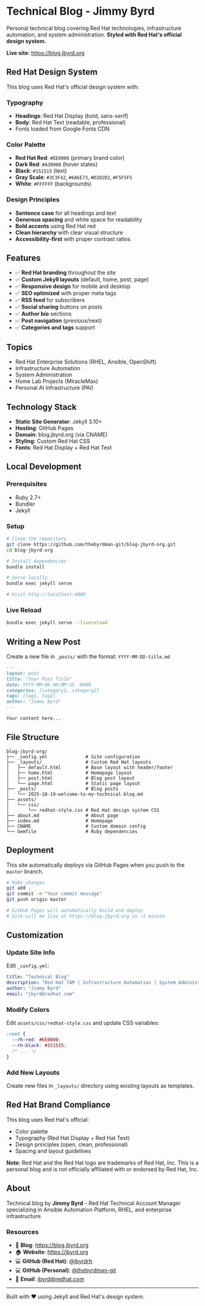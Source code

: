 # Technical Blog - Jimmy Byrd

Personal technical blog covering Red Hat technologies, infrastructure automation, and system administration. **Styled with Red Hat's official design system.**

**Live site:** <https://blog.jbyrd.org>

## Red Hat Design System

This blog uses Red Hat's official design system with:

### Typography
- **Headings**: Red Hat Display (bold, sans-serif)
- **Body**: Red Hat Text (readable, professional)
- Fonts loaded from Google Fonts CDN

### Color Palette
- **Red Hat Red**: `#EE0000` (primary brand color)
- **Dark Red**: `#A30000` (hover states)
- **Black**: `#151515` (text)
- **Gray Scale**: `#3C3F42`, `#6A6E73`, `#D2D2D2`, `#F5F5F5`
- **White**: `#FFFFFF` (backgrounds)

### Design Principles
- **Sentence case** for all headings and text
- **Generous spacing** and white space for readability
- **Bold accents** using Red Hat red
- **Clean hierarchy** with clear visual structure
- **Accessibility-first** with proper contrast ratios

## Features

- ✅ **Red Hat branding** throughout the site
- ✅ **Custom Jekyll layouts** (default, home, post, page)
- ✅ **Responsive design** for mobile and desktop
- ✅ **SEO optimized** with proper meta tags
- ✅ **RSS feed** for subscribers
- ✅ **Social sharing** buttons on posts
- ✅ **Author bio** sections
- ✅ **Post navigation** (previous/next)
- ✅ **Categories and tags** support

## Topics

* Red Hat Enterprise Solutions (RHEL, Ansible, OpenShift)
* Infrastructure Automation
* System Administration
* Home Lab Projects (MiracleMax)
* Personal AI Infrastructure (PAI)

## Technology Stack

- **Static Site Generator**: Jekyll 3.10+
- **Hosting**: GitHub Pages
- **Domain**: blog.jbyrd.org (via CNAME)
- **Styling**: Custom Red Hat CSS
- **Fonts**: Red Hat Display + Red Hat Text

## Local Development

### Prerequisites

- Ruby 2.7+
- Bundler
- Jekyll

### Setup

```bash
# Clone the repository
git clone https://github.com/thebyrdman-git/blog-jbyrd-org.git
cd blog-jbyrd-org

# Install dependencies
bundle install

# Serve locally
bundle exec jekyll serve

# Visit http://localhost:4000
```

### Live Reload

```bash
bundle exec jekyll serve --livereload
```

## Writing a New Post

Create a new file in `_posts/` with the format: `YYYY-MM-DD-title.md`

```markdown
---
layout: post
title: "Your Post Title"
date: YYYY-MM-DD HH:MM:SS -0400
categories: [category1, category2]
tags: [tag1, tag2]
author: "Jimmy Byrd"
---

Your content here...
```

## File Structure

```
blog-jbyrd-org/
├── _config.yml              # Site configuration
├── _layouts/                # Custom Red Hat layouts
│   ├── default.html         # Base layout with header/footer
│   ├── home.html            # Homepage layout
│   ├── post.html            # Blog post layout
│   └── page.html            # Static page layout
├── _posts/                  # Blog posts
│   └── 2025-10-19-welcome-to-my-technical-blog.md
├── assets/
│   └── css/
│       └── redhat-style.css # Red Hat design system CSS
├── about.md                 # About page
├── index.md                 # Homepage
├── CNAME                    # Custom domain config
└── Gemfile                  # Ruby dependencies
```

## Deployment

This site automatically deploys via GitHub Pages when you push to the `master` branch.

```bash
# Make changes
git add .
git commit -m "Your commit message"
git push origin master

# GitHub Pages will automatically build and deploy
# Site will be live at https://blog.jbyrd.org in ~1 minute
```

## Customization

### Update Site Info

Edit `_config.yml`:

```yaml
title: "Technical Blog"
description: "Red Hat TAM | Infrastructure Automation | System Administration"
author: "Jimmy Byrd"
email: "jbyrd@redhat.com"
```

### Modify Colors

Edit `assets/css/redhat-style.css` and update CSS variables:

```css
:root {
  --rh-red: #EE0000;
  --rh-black: #151515;
  /* ... */
}
```

### Add New Layouts

Create new files in `_layouts/` directory using existing layouts as templates.

## Red Hat Brand Compliance

This blog uses Red Hat's official:
- Color palette
- Typography (Red Hat Display + Red Hat Text)
- Design principles (open, clean, professional)
- Spacing and layout guidelines

**Note**: Red Hat and the Red Hat logo are trademarks of Red Hat, Inc. This is a personal blog and is not officially affiliated with or endorsed by Red Hat, Inc.

## About

Technical blog by **Jimmy Byrd** - Red Hat Technical Account Manager specializing in Ansible Automation Platform, RHEL, and enterprise infrastructure.

### Resources

- 📝 **Blog**: <https://blog.jbyrd.org>
- 🏠 **Website**: <https://jbyrd.org>
- 💻 **GitHub (Red Hat)**: [@jbyrdrh](https://github.com/jbyrdrh)
- 💻 **GitHub (Personal)**: [@thebyrdman-git](https://github.com/thebyrdman-git)
- 📧 **Email**: jbyrd@redhat.com

---

Built with ❤️ using Jekyll and Red Hat's design system.
